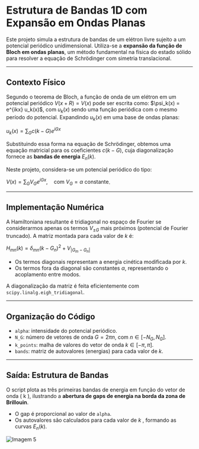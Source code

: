 # Estrutura de Bandas 1D com Expansão em Ondas Planas

Este projeto simula a estrutura de bandas de um elétron livre sujeito a um potencial periódico unidimensional. Utiliza-se a **expansão da função de Bloch em ondas planas**, um método fundamental na física do estado sólido para resolver a equação de Schrödinger com simetria translacional.

---

## Contexto Físico

Segundo o teorema de Bloch, a função de onda de um elétron em um potencial periódico $V(x + R) = V(x)$ pode ser escrita como: $\psi_k(x) = e^{ikx} u_k(x)\$, com $u_k(x)$ sendo uma função periódica com o mesmo período do potencial. Expandindo $u_k(x)$ em uma base de ondas planas:

$u_k(x) = \sum_G c(k-G) e^{iGx}$

Substituindo essa forma na equação de Schrödinger, obtemos uma equação matricial para os coeficientes $c(k-G)$, cuja diagonalização fornece as **bandas de energia** $E_n(k)$.

Neste projeto, considera-se um potencial periódico do tipo:

$V(x) = \sum_G V_G e^{iGx}, \quad \text{com } V_G = \alpha \text{ constante}$.

---

## Implementação Numérica

A Hamiltoniana resultante é tridiagonal no espaço de Fourier se considerarmos apenas os termos $V_{\pm G}$ mais próximos (potencial de Fourier truncado). A matriz montada para cada valor de $k$ é:

$H_{mn}(k) = \delta_{mn}(k - G_n)^2 + V_{|G_m - G_n|}$

- Os termos diagonais representam a energia cinética modificada por $k$.
- Os termos fora da diagonal são constantes $\alpha$, representando o acoplamento entre modos.

A diagonalização da matriz é feita eficientemente com `scipy.linalg.eigh_tridiagonal`.

---

## Organização do Código

- `alpha`: intensidade do potencial periódico.
- `N_G`: número de vetores de onda $G = 2\pi n$, com $n \in [-N_G, N_G]$.
- `k_points`: malha de valores do vetor de onda $k \in [-\pi, \pi]$.
- `bands`: matriz de autovalores (energias) para cada valor de $k$.

---

## Saída: Estrutura de Bandas

O script plota as três primeiras bandas de energia em função do vetor de onda \( k \), ilustrando a **abertura de gaps de energia na borda da zona de Brillouin**.

- O gap é proporcional ao valor de `alpha`.
- Os autovalores são calculados para cada valor de $k$ , formando as curvas $E_n(k)$.


![Imagem 5](./img/img_1.png)
